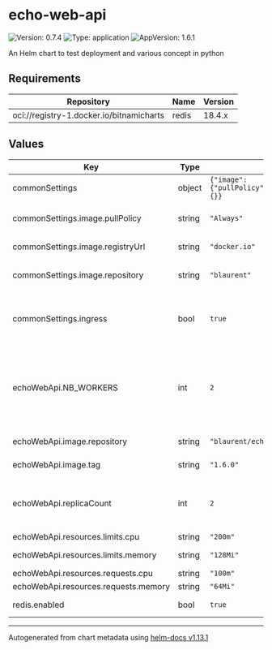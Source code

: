 # echo-web-api

![Version: 0.7.4](https://img.shields.io/badge/Version-0.7.4-informational?style=flat-square) ![Type: application](https://img.shields.io/badge/Type-application-informational?style=flat-square) ![AppVersion: 1.6.1](https://img.shields.io/badge/AppVersion-1.6.1-informational?style=flat-square)

An Helm chart to test deployment and various concept in python

## Requirements

| Repository | Name | Version |
|------------|------|---------|
| oci://registry-1.docker.io/bitnamicharts | redis | 18.4.x |

## Values

| Key | Type | Default | Description |
|-----|------|---------|-------------|
| commonSettings | object | `{"image":{"pullPolicy":"Always","registryUrl":"docker.io","repository":"blaurent"},"ingress":true,"podLabels":{}}` | common parameters |
| commonSettings.image.pullPolicy | string | `"Always"` | default container pull policy |
| commonSettings.image.registryUrl | string | `"docker.io"` | default registry to use |
| commonSettings.image.repository | string | `"blaurent"` | name of the repository to use |
| commonSettings.ingress | bool | `true` | control whether we want an ingress to be created |
| echoWebApi.NB_WORKERS | int | `2` | set the env variable NB_WORKERS to 2, this limit the number of logical cpus used by the service |
| echoWebApi.image.repository | string | `"blaurent/echo-web-api"` | default repository |
| echoWebApi.image.tag | string | `"1.6.0"` | tag of the container |
| echoWebApi.replicaCount | int | `2` | number of replicas we want between (1-10) are valid values |
| echoWebApi.resources.limits.cpu | string | `"200m"` | 20% of 1 cpu |
| echoWebApi.resources.limits.memory | string | `"128Mi"` | 128 mebibytes |
| echoWebApi.resources.requests.cpu | string | `"100m"` | 10% of 1 cpu |
| echoWebApi.resources.requests.memory | string | `"64Mi"` | 64 mebibytes |
| redis.enabled | bool | `true` | disable redis installation |

----------------------------------------------
Autogenerated from chart metadata using [helm-docs v1.13.1](https://github.com/norwoodj/helm-docs/releases/v1.13.1)
